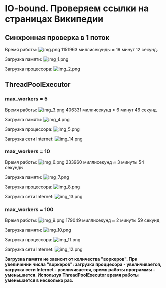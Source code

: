 # IO-bound. Проверяем ссылки на страницах Википедии
## Синхронная проверка в 1 поток

Время работы: ![img.png](img.png)
1151963 миллисекунды ≈ 19 минут 12 секунд.

Загрузка памяти: ![img_1.png](img_1.png)

Загрузка процессора: ![img_2.png](img_2.png)

## ThreadPoolExecutor

### max_workers = 5

Время работы: ![img_3.png](img_3.png)
406331 миллисекунд ≈ 6 минут 46 секунд

Загрузка памяти: ![img_4.png](img_4.png)

Загрузка процессора: ![img_5.png](img_5.png)

Загрузка сети Internet: ![img_14.png](img_14.png)

### max_workers = 10

Время работы: ![img_6.png](img_6.png)
233960 миллисекунд ≈ 3 минуты 54 секунды

Загрузка памяти: ![img_7.png](img_7.png)

Загрузка процессора: ![img_8.png](img_8.png)

Загрузка сети Internet: ![img_13.png](img_13.png)

### max_workers = 100

Время работы: ![img_9.png](img_9.png)
179049 миллисекунд ≈ 2 минуты 59 секунд

Загрузка памяти: ![img_10.png](img_10.png)

Загрузка процессора: ![img_11.png](img_11.png)

Загрузка сети Internet: ![img_12.png](img_12.png)

**Загрузка памяти не зависит от количества "воркеров".
При увеличении числа "воркеров": загрузка проццесора - увеличивается, загрузка сети Internet - увеличивается, время работы программы - уменьшается.
Используя ThreadPoolExecutor время работы уменьшается в несколько раз.**
